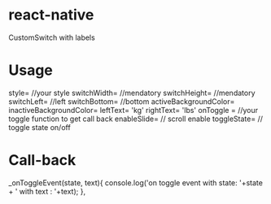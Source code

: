 # react-native

CustomSwitch with labels

# Usage

  style= //your style
  switchWidth= //mendatory
  switchHeight= //mendatory
  switchLeft= //left
  switchBottom= //bottom
  activeBackgroundColor= 
  inactiveBackgroundColor= 
  leftText= 'kg'
  rightText=  'lbs'
  onToggle = //your toggle function to get call back
  enableSlide= // scroll enable
  toggleState= // toggle state on/off
  



# Call-back
_onToggleEvent(state, text){
      console.log('on toggle event with state: '+state + ' with text : '+text);
    },
    
    
